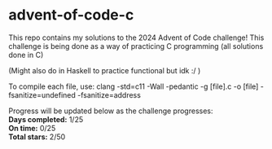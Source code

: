 # advent-of-code-c
This repo contains my solutions to the 2024 Advent of Code challenge!
This challenge is being done as a way of practicing C programming (all solutions done in C)

(Might also do in Haskell to practice functional but idk :/ )

To compile each file, use:
    clang -std=c11 -Wall -pedantic -g [file].c -o [file] -fsanitize=undefined -fsanitize=address

Progress will be updated below as the challenge progresses:\
**Days completed:** 1/25\
    **On time:** 0/25\
**Total stars:** 2/50
